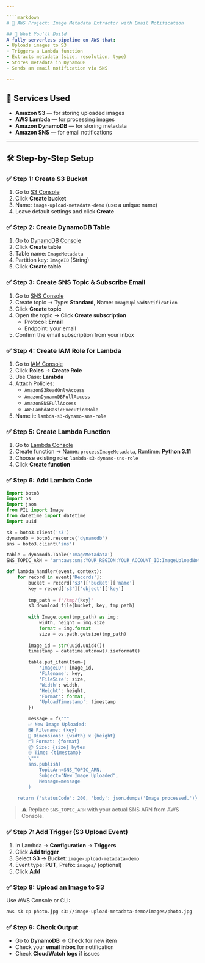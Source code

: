 ```yaml
---

````markdown
# 📸 AWS Project: Image Metadata Extractor with Email Notification

## 🚀 What You’ll Build
A fully serverless pipeline on AWS that:
- Uploads images to S3
- Triggers a Lambda function
- Extracts metadata (size, resolution, type)
- Stores metadata in DynamoDB
- Sends an email notification via SNS

---
```


## 🧰 Services Used
- **Amazon S3** — for storing uploaded images
- **AWS Lambda** — for processing images
- **Amazon DynamoDB** — for storing metadata
- **Amazon SNS** — for email notifications

---

## 🛠️ Step-by-Step Setup

### ✅ Step 1: Create S3 Bucket
1. Go to [S3 Console](https://console.aws.amazon.com/s3/)
2. Click **Create bucket**
3. Name: `image-upload-metadata-demo` (use a unique name)
4. Leave default settings and click **Create**

### ✅ Step 2: Create DynamoDB Table
1. Go to [DynamoDB Console](https://console.aws.amazon.com/dynamodb/)
2. Click **Create table**
3. Table name: `ImageMetadata`
4. Partition key: `ImageID` (String)
5. Click **Create table**

### ✅ Step 3: Create SNS Topic & Subscribe Email
1. Go to [SNS Console](https://console.aws.amazon.com/sns/)
2. Create topic → Type: **Standard**, Name: `ImageUploadNotification`
3. Click **Create topic**
4. Open the topic → Click **Create subscription**
   - Protocol: **Email**
   - Endpoint: your email
5. Confirm the email subscription from your inbox

### ✅ Step 4: Create IAM Role for Lambda
1. Go to [IAM Console](https://console.aws.amazon.com/iam/)
2. Click **Roles** → **Create Role**
3. Use Case: **Lambda**
4. Attach Policies:
   - `AmazonS3ReadOnlyAccess`
   - `AmazonDynamoDBFullAccess`
   - `AmazonSNSFullAccess`
   - `AWSLambdaBasicExecutionRole`
5. Name it: `lambda-s3-dynamo-sns-role`

### ✅ Step 5: Create Lambda Function
1. Go to [Lambda Console](https://console.aws.amazon.com/lambda/)
2. Create function → Name: `processImageMetadata`, Runtime: **Python 3.11**
3. Choose existing role: `lambda-s3-dynamo-sns-role`
4. Click **Create function**

### ✅ Step 6: Add Lambda Code

```python
import boto3
import os
import json
from PIL import Image
from datetime import datetime
import uuid

s3 = boto3.client('s3')
dynamodb = boto3.resource('dynamodb')
sns = boto3.client('sns')

table = dynamodb.Table('ImageMetadata')
SNS_TOPIC_ARN = 'arn:aws:sns:YOUR_REGION:YOUR_ACCOUNT_ID:ImageUploadNotification'  # Replace this

def lambda_handler(event, context):
    for record in event['Records']:
        bucket = record['s3']['bucket']['name']
        key = record['s3']['object']['key']
        
        tmp_path = f'/tmp/{key}'
        s3.download_file(bucket, key, tmp_path)
        
        with Image.open(tmp_path) as img:
            width, height = img.size
            format = img.format
            size = os.path.getsize(tmp_path)
        
        image_id = str(uuid.uuid4())
        timestamp = datetime.utcnow().isoformat()

        table.put_item(Item={
            'ImageID': image_id,
            'Filename': key,
            'FileSize': size,
            'Width': width,
            'Height': height,
            'Format': format,
            'UploadTimestamp': timestamp
        })

        message = f\""" 
        ✅ New Image Uploaded:
        🖼 Filename: {key}
        📐 Dimensions: {width} x {height}
        🗂 Format: {format}
        📦 Size: {size} bytes
        ⏰ Time: {timestamp}
        \"""
        sns.publish(
            TopicArn=SNS_TOPIC_ARN,
            Subject="New Image Uploaded",
            Message=message
        )

    return {'statusCode': 200, 'body': json.dumps('Image processed.')}
```

> ⚠️ Replace `SNS_TOPIC_ARN` with your actual SNS ARN from AWS Console.

### ✅ Step 7: Add Trigger (S3 Upload Event)
1. In Lambda → **Configuration** → **Triggers**
2. Click **Add trigger**
3. Select **S3** → Bucket: `image-upload-metadata-demo`
4. Event type: **PUT**, Prefix: `images/` (optional)
5. Click **Add**

### ✅ Step 8: Upload an Image to S3
Use AWS Console or CLI:

```bash
aws s3 cp photo.jpg s3://image-upload-metadata-demo/images/photo.jpg
```

### ✅ Step 9: Check Output
- Go to **DynamoDB** → Check for new item
- Check your **email inbox** for notification
- Check **CloudWatch logs** if issues
